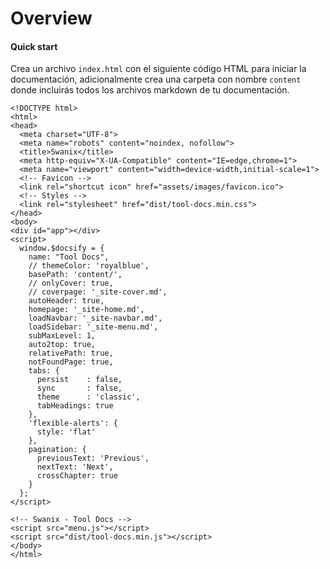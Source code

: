 # Overview

#### Quick start

Crea un archivo `index.html` con el siguiente código HTML para iniciar la documentación, adicionalmente crea una carpeta con nombre `content` donde incluirás todos los archivos markdown de tu documentación.

```
<!DOCTYPE html>
<html>
<head>
  <meta charset="UTF-8">
  <meta name="robots" content="noindex, nofollow">
  <title>Swanix</title>
  <meta http-equiv="X-UA-Compatible" content="IE=edge,chrome=1">
  <meta name="viewport" content="width=device-width,initial-scale=1">
  <!-- Favicon -->
  <link rel="shortcut icon" href="assets/images/favicon.ico">
  <!-- Styles -->
  <link rel="stylesheet" href="dist/tool-docs.min.css">
</head>
<body>
<div id="app"></div>
<script>
  window.$docsify = {
    name: "Tool Docs",
    // themeColor: 'royalblue',
    basePath: 'content/',
    // onlyCover: true,
    // coverpage: '_site-cover.md',
    autoHeader: true,
    homepage: '_site-home.md',
    loadNavbar: '_site-navbar.md',
    loadSidebar: '_site-menu.md',
    subMaxLevel: 1,
    auto2top: true,
    relativePath: true,
    notFoundPage: true,
    tabs: {
      persist    : false,      
      sync       : false,     
      theme      : 'classic',
      tabHeadings: true
    },
    'flexible-alerts': {
      style: 'flat'
    },
    pagination: {
      previousText: 'Previous',
      nextText: 'Next',
      crossChapter: true
    }
  };
</script>

<!-- Swanix - Tool Docs -->
<script src="menu.js"></script>
<script src="dist/tool-docs.min.js"></script>
</body>
</html>

```